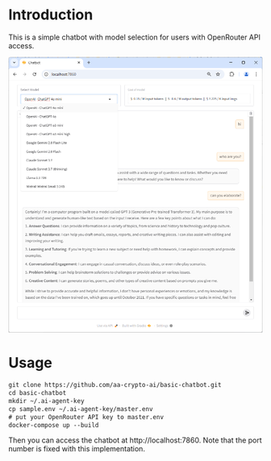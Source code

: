 # Introduction

This is a simple chatbot with model selection for users with OpenRouter API access.

![Chatbot Demo](demo.png)

# Usage

```
git clone https://github.com/aa-crypto-ai/basic-chatbot.git
cd basic-chatbot
mkdir ~/.ai-agent-key
cp sample.env ~/.ai-agent-key/master.env
# put your OpenRouter API key to master.env
docker-compose up --build
```

Then you can access the chatbot at http://localhost:7860. Note that the port number is fixed with this implementation.
